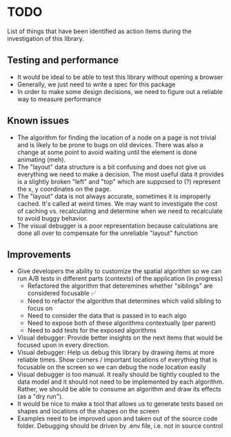 # TODO

List of things that have been identified as action items during the investigation of this library.

## Testing and performance
- It would be ideal to be able to test this library without opening a browser
- Generally, we just need to write a spec for this package
- In order to make some design decisions, we need to figure out a reliable way to measure performance

## Known issues
- The algorithm for finding the location of a node on a page is not trivial and is likely to be prone to bugs on old devices. There was also a change at some point to avoid waiting until the element is done animating (meh).
- The "layout" data structure is a bit confusing and does not give us everything we need to make a decision. The most useful data it provides is a slightly broken "left" and "top" which are supposed to (?) represent the x, y coordinates on the page.
- The "layout" data is not always accurate, sometimes it is improperly cached. It's called at weird times. We may want to investigate the cost of caching vs. recalculating and determine when we need to recalculate to avoid buggy behavior.
- The visual debugger is a poor representation because calculations are done all over to compensate for the unreliable "layout" function

## Improvements
- Give developers the ability to customize the spatial algorithm so we can run A/B tests in different parts (contexts) of the application (in progress)
  - Refactored the algorithm that deteremines whether "siblings" are considered focusable ✅
  - Need to refactor the algorithm that determines which valid sibling to focus on
  - Need to consider the data that is passed in to each algo
  - Need to expose both of these algorithms contextually (per parent)
  - Need to add tests for the exposed algorithms
- Visual debugger: Provide better insights on the next items that would be focused upon in every direction.
- Visual debugger: Help us debug this library by drawing items at more reliable times. Show corners / important locations of everything that is focusable on the screen so we can debug the node location easily
- Visual debugger is too manual. It really should be tightly coupled to the data model and it should not need to be implemented by each algorithm. Rather, we should be able to consume an algorithm and draw its effects (as a "dry run").
- It would be nice to make a tool that allows us to generate tests based on shapes and locations of the shapes on the screen
- Examples need to be improved upon and taken out of the source code folder. Debugging should be driven by .env file, i.e. not in source control